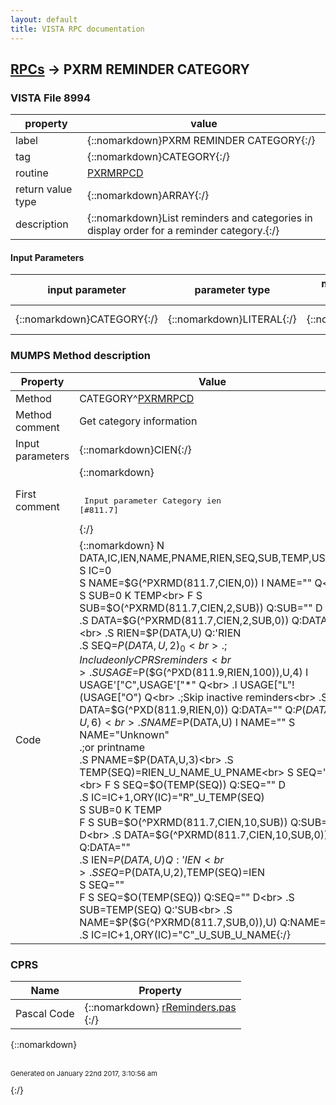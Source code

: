 ```yaml
---
layout: default
title: VISTA RPC documentation
---
```




## [RPCs](TableOfContent.md) &#8594; PXRM REMINDER CATEGORY 



### VISTA File 8994 


 property | value 
--- | --- 
 label | {::nomarkdown}PXRM REMINDER CATEGORY{:/}
 tag | {::nomarkdown}CATEGORY{:/}
 routine | [PXRMRPCD](http://code.osehra.org/dox/Routine_PXRMRPCD_source.html)
 return value type | {::nomarkdown}ARRAY{:/}
 description | {::nomarkdown}List reminders and categories in display order for a reminder category.{:/}

#### Input Parameters

| input parameter | parameter type | maximum data length | required | description | 
| --- | --- | --- | --- | --- | 
| {::nomarkdown}CATEGORY{:/} | {::nomarkdown}LITERAL{:/} | {::nomarkdown}16{:/} | {::nomarkdown}true{:/} | {::nomarkdown}Category ien [#811.7]{:/} | 


### MUMPS Method description

 Property | Value 
 --- | --- 
 Method | CATEGORY^[PXRMRPCD](http://code.osehra.org/dox/Routine_PXRMRPCD_source.html)
 Method comment | Get category information
 Input parameters | {::nomarkdown}CIEN{:/}
 First comment | {::nomarkdown}<pre><br/> Input parameter Category ien [#811.7]<br/></pre>{:/}
 Code | {::nomarkdown}  N DATA,IC,IEN,NAME,PNAME,RIEN,SEQ,SUB,TEMP,USAGE<br> S IC=0<br> S NAME=$G(^PXRMD(811.7,CIEN,0)) I NAME="" Q<br> S SUB=0 K TEMP<br> F  S SUB=$O(^PXRMD(811.7,CIEN,2,SUB)) Q:SUB=""  D<br> .S DATA=$G(^PXRMD(811.7,CIEN,2,SUB,0)) Q:DATA=""<br> .S RIEN=$P(DATA,U) Q:'RIEN<br> .S SEQ=$P(DATA,U,2)_0<br> .;Include only CPRS reminders<br> .S USAGE=$P($G(^PXD(811.9,RIEN,100)),U,4) I USAGE'["C",USAGE'["*" Q<br> .I USAGE["L"!(USAGE["O") Q<br> .;Skip inactive reminders<br> .S DATA=$G(^PXD(811.9,RIEN,0)) Q:DATA=""  Q:$P(DATA,U,6)<br> .S NAME=$P(DATA,U) I NAME="" S NAME="Unknown"<br> .;or printname<br> .S PNAME=$P(DATA,U,3)<br> .S TEMP(SEQ)=RIEN_U_NAME_U_PNAME<br> S SEQ=""<br> F  S SEQ=$O(TEMP(SEQ)) Q:SEQ=""  D<br> .S IC=IC+1,ORY(IC)="R"_U_TEMP(SEQ)<br> S SUB=0 K TEMP<br> F  S SUB=$O(^PXRMD(811.7,CIEN,10,SUB)) Q:SUB=""  D<br> .S DATA=$G(^PXRMD(811.7,CIEN,10,SUB,0)) Q:DATA=""<br> .S IEN=$P(DATA,U) Q:'IEN<br> .S SEQ=$P(DATA,U,2),TEMP(SEQ)=IEN<br> S SEQ=""<br> F  S SEQ=$O(TEMP(SEQ)) Q:SEQ=""  D<br> .S SUB=TEMP(SEQ) Q:'SUB<br> .S NAME=$P($G(^PXRMD(811.7,SUB,0)),U) Q:NAME=""<br> .S IC=IC+1,ORY(IC)="C"_U_SUB_U_NAME{:/}


### CPRS

 Name | Property 
 --- | --- 
 Pascal Code | {::nomarkdown} <a href="https://github.com/OSEHRA/VistA/blob/master/Packages/Order%20Entry%20Results%20Reporting/CPRS/CPRS-Chart/rReminders.pas">rReminders.pas</a><br/>{:/}

{::nomarkdown} <br/><br/><p style="font-size: 11px">Generated on January 22nd 2017, 3:10:56 am</p>{:/}